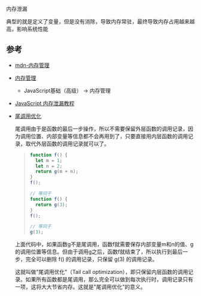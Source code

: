 内存泄漏

典型的就是定义了变量，但是没有消除，导致内存常驻，最终导致内存占用越来越高，影响系统性能





## 参考

- [mdn-内存管理](https://developer.mozilla.org/zh-CN/docs/Web/JavaScript/Memory_Management) 

- [内存管理](http://js.pingan8787.com/)

  - JavaScript基础（高级） -> 内存管理

- [JavaScript 内存泄漏教程](http://www.ruanyifeng.com/blog/2017/04/memory-leak.html)

- [尾调用优化](http://www.ruanyifeng.com/blog/2015/04/tail-call.html)

  尾调用由于是函数的最后一步操作，所以不需要保留外层函数的调用记录，因为调用位置、内部变量等信息都不会再用到了，只要直接用内层函数的调用记录，取代外层函数的调用记录就可以了。

  > ```javascript
  > function f() {
  >   let m = 1;
  >   let n = 2;
  >   return g(m + n);
  > }
  > f();
  > 
  > // 等同于
  > function f() {
  >   return g(3);
  > }
  > f();
  > 
  > // 等同于
  > g(3);
  > ```

  上面代码中，如果函数g不是尾调用，函数f就需要保存内部变量m和n的值、g的调用位置等信息。但由于调用g之后，函数f就结束了，所以执行到最后一步，完全可以删除 f() 的调用记录，只保留 g(3) 的调用记录。

  这就叫做"尾调用优化"（Tail call optimization），即只保留内层函数的调用记录。如果所有函数都是尾调用，那么完全可以做到每次执行时，调用记录只有一项，这将大大节省内存。这就是"尾调用优化"的意义。